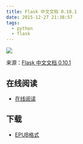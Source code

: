 ```yaml
---
title: Flask 中文文档 0.10.1
date: 2015-12-27 21:38:57
tags:
  - python
  - flask
---
```


![](http://docs.jinkan.org/docs/flask/_images/logo-full.png)

来源：[Flask 中文文档 0.10.1](http://docs.jinkan.org/docs/flask/)

<!--more-->

## 在线阅读 ##

* [在线阅读](http://docs.jinkan.org/docs/flask/)

## 下载 ##

+ [EPUB格式](https://media.readthedocs.org/epub/flask-chs/latest/flask-chs.epub)